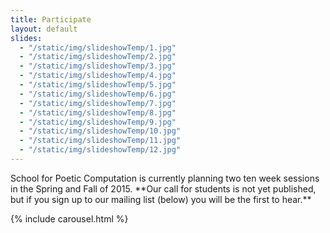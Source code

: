 ```yaml
---
title: Participate
layout: default
slides:
  - "/static/img/slideshowTemp/1.jpg"
  - "/static/img/slideshowTemp/2.jpg"
  - "/static/img/slideshowTemp/3.jpg"
  - "/static/img/slideshowTemp/4.jpg"
  - "/static/img/slideshowTemp/5.jpg"
  - "/static/img/slideshowTemp/6.jpg"
  - "/static/img/slideshowTemp/7.jpg"
  - "/static/img/slideshowTemp/8.jpg"
  - "/static/img/slideshowTemp/9.jpg"
  - "/static/img/slideshowTemp/10.jpg"
  - "/static/img/slideshowTemp/11.jpg"
  - "/static/img/slideshowTemp/12.jpg"
---
```


<div class="row">
          <div class="col-md-8">
<p class="lead" markdown="1">School for Poetic Computation is currently planning two ten week sessions in the Spring and Fall of 2015. **Our call for students is not yet published, but if you sign up to our mailing list (below) you will be the first to hear.**</p>
        </div>
</div>

{% include carousel.html %}